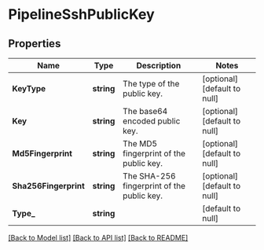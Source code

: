 # PipelineSshPublicKey

## Properties
Name | Type | Description | Notes
------------ | ------------- | ------------- | -------------
**KeyType** | **string** | The type of the public key. | [optional] [default to null]
**Key** | **string** | The base64 encoded public key. | [optional] [default to null]
**Md5Fingerprint** | **string** | The MD5 fingerprint of the public key. | [optional] [default to null]
**Sha256Fingerprint** | **string** | The SHA-256 fingerprint of the public key. | [optional] [default to null]
**Type_** | **string** |  | [default to null]

[[Back to Model list]](../README.md#documentation-for-models) [[Back to API list]](../README.md#documentation-for-api-endpoints) [[Back to README]](../README.md)

